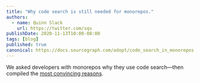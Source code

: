 ```yaml
---
title: "Why code search is still needed for monorepos."
authors:
  - name: Quinn Slack
    url: https://twitter.com/sqs
publishDate: 2020-11-13T10:00-08:00
tags: [blog]
published: true
canonical: https://docs.sourcegraph.com/adopt/code_search_in_monorepos
---
```


We asked developers with monorepos why they use code search&mdash;then compiled the [most convincing reasons](https://docs.sourcegraph.com/adopt/code_search_in_monorepos).